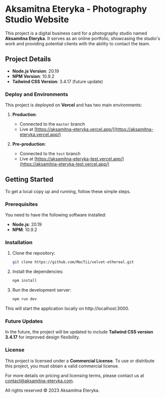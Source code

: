 # Aksamitna Eteryka - Photography Studio Website

This project is a digital business card for a photography studio named **Aksamitna Eteryka**. It serves as an online portfolio, showcasing the studio's work and providing potential clients with the ability to contact the team.

## Project Details

- **Node.js Version**: 20.19
- **NPM Version**: 10.9.2
- **Tailwind CSS Version**: 3.4.17 (future update)
  
### Deploy and Environments

This project is deployed on **Vercel** and has two main environments:

1. **Production**: 
   - Connected to the `master` branch
   - Live at [https://aksamitna-eteryka.vercel.app/](https://aksamitna-eteryka.vercel.app/)

2. **Pre-production**:
   - Connected to the `test` branch
   - Live at [https://aksamitna-eteryka-test.vercel.app/](https://aksamitna-eteryka-test.vercel.app/)

## Getting Started

To get a local copy up and running, follow these simple steps.

### Prerequisites

You need to have the following software installed:

- **Node.js**: 20.19
- **NPM**: 10.9.2

### Installation

1. Clone the repository:

   ```bash
   git clone https://github.com/MacTii/velvet-ethereal.git
2. Install the dependencies:
   ```bash
   npm install
3. Run the development server:
   ```bash
   npm run dev
This will start the application locally on http://localhost:3000.

### Future Updates

In the future, the project will be updated to include **Tailwind CSS version 3.4.17** for improved design flexibility.

### License

This project is licensed under a **Commercial License**. To use or distribute this project, you must obtain a valid commercial license.

For more details on pricing and licensing terms, please contact us at [contact@aksamitna-eteryka.com](mailto:contact@aksamitna-eteryka.com).

All rights reserved © 2023 Aksamitna Eteryka.
